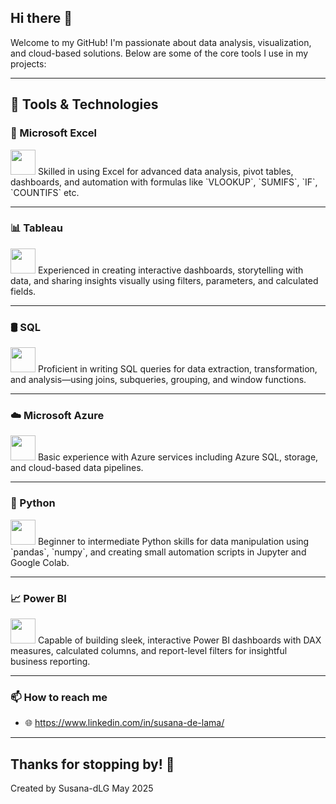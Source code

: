 ## Hi there 👋

<!--
**Susana-dLG/Susana-dLG** is a ✨ _special_ ✨ repository because its `README.md` (this file) appears on your GitHub profile.

Here are some ideas to get you started:

- 🔭 I’m currently working on ...
- 🌱 I’m currently learning ...
- 👯 I’m looking to collaborate on ...
- 🤔 I’m looking for help with ...
- 💬 Ask me about ...
- 📫 How to reach me: ...
- 😄 Pronouns: ...
- ⚡ Fun fact: ...
-->
Welcome to my GitHub! I'm passionate about data analysis, visualization, and cloud-based solutions. Below are some of the core tools I use in my projects:
 
---
 
## 💼 Tools & Technologies
 
### 🧮 Microsoft Excel  
<img src="https://img.icons8.com/color/48/000000/microsoft-excel-2019.png" width="40" />  
Skilled in using Excel for advanced data analysis, pivot tables, dashboards, and automation with formulas like `VLOOKUP`, `SUMIFS`, `IF`, `COUNTIFS` etc.
 
---
 
### 📊 Tableau  
<img src="https://img.icons8.com/color/48/000000/tableau-software.png" width="40" />  
Experienced in creating interactive dashboards, storytelling with data, and sharing insights visually using filters, parameters, and calculated fields.
 
---
 
### 🛢 SQL  
<img src="https://img.icons8.com/ios-filled/50/000000/sql.png" width="40" />  
Proficient in writing SQL queries for data extraction, transformation, and analysis—using joins, subqueries, grouping, and window functions.
 
---
 
### ☁️ Microsoft Azure  
<img src="https://img.icons8.com/color/48/000000/azure-1.png" width="40" />  
Basic experience with Azure services including Azure SQL, storage, and cloud-based data pipelines.
 
---
 
### 🐍 Python  
<img src="https://img.icons8.com/color/48/000000/python--v1.png" width="40" />  
Beginner to intermediate Python skills for data manipulation using `pandas`, `numpy`, and creating small automation scripts in Jupyter and Google Colab.
 
---
 
### 📈 Power BI  
<img src="https://img.icons8.com/color/48/000000/power-bi.png" width="40" />  
Capable of building sleek, interactive Power BI dashboards with DAX measures, calculated columns, and report-level filters for insightful business reporting.
 
---
 
### 📫 How to reach me
 
- 🌐 https://www.linkedin.com/in/susana-de-lama/

---
**Thanks for stopping by!** 🚀
---
Created by Susana-dLG
May 2025






